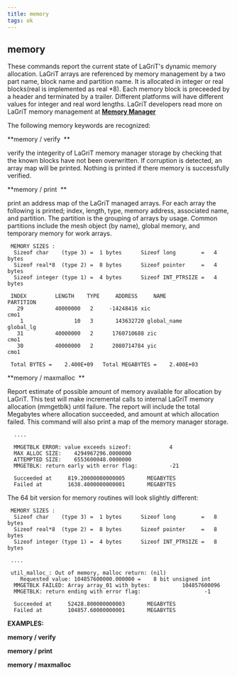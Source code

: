 ```yaml
---
title: memory
tags: ok
---
```


memory
------

These commands report the current state of LaGriT's dynamic memory
allocation. LaGriT arrays are referenced by memory management by a two
part name, block name and partition name. It is allocated in integer or
real blocks(real is implemented as real
*8). Each memory block is
preceeded by a header and terminated by a trailer. Different platforms
will have different values for integer and real word lengths. LaGriT
developers read more on LaGriT memory management at **[Memory
Manager](../memmang.md)**


The following memory keywords are recognized:

 **memory / verify  **

 verify the integerity of LaGriT memory manager storage by checking
 that the known blocks have not been overwritten. If corruption is
 detected, an array map will be printed. Nothing is printed if there
 memory is successfully verified.

 **memory / print  **

 print an address map of the LaGriT managed arrays. For each array the
 following is printed; index, length, type, memory address, associated
 name, and partition. The partition is the grouping of arrays by usage.
 Common partitions include the mesh object (by name), global memory,
 and temporary memory for work arrays.

     MEMORY SIZES : 
      Sizeof char    (type 3) =  1 bytes      Sizeof long        =   4 bytes
      Sizeof real*8  (type 2) =  8 bytes      Sizeof pointer     =   4 bytes
      Sizeof integer (type 1) =  4 bytes      Sizeof INT_PTRSIZE =   4 bytes

     INDEX         LENGTH    TYPE     ADDRESS     NAME                           PARTITION
       29          40000000   2     -14248416 xic                              cmo1    
        1                10   3       143632720 global_name                      global_lg
       31          40000000   2      1760710688 zic                              cmo1    
       30          40000000   2      2080714784 yic                              cmo1   

     Total BYTES =    2.400E+09   Total MEGABYTES =    2.400E+03

 **memory / maxmalloc  **

 Report estimate of possible amount of memory available for allocation
 by LaGriT. This test will make incremental calls to internal LaGriT
 memory allocation (mmgetblk) until failure. The report will include
 the total Megabytes where allocation succeeded, and amount at which
 allocation failed. This command will also print a map of the memory
 manager storage.

      .... 

      MMGETBLK ERROR: value exceeds sizeof:            4
      MAX ALLOC SIZE:    4294967296.0000000     
      ATTEMPTED SIZE:    6553600048.0000000     
      MMGETBLK: return early with error flag:          -21
       
      Succeeded at     819.20000000000005       MEGABYTES
      Failed at        1638.4000000000001       MEGABYTES


 The 64 bit version for memory routines will look slightly different:

     MEMORY SIZES : 
      Sizeof char    (type 3) =  1 bytes      Sizeof long        =   8 bytes
      Sizeof real*8  (type 2) =  8 bytes      Sizeof pointer     =   8 bytes
      Sizeof integer (type 1) =  4 bytes      Sizeof INT_PTRSIZE =   8 bytes

     ....

     util_malloc_: Out of memory, malloc return: (nil) 
        Requested value: 104857600000.000000 =    8 bit unsigned int 
      MMGETBLK FAILED: Array array_01 with bytes:          104857600096
      MMGETBLK: return ending with error flag:                    -1
       
      Succeeded at     52428.800000000003       MEGABYTES
      Failed at        104857.60000000001       MEGABYTES


**EXAMPLES:**

**memory / verify**

**memory / print**

**memory / maxmalloc**
